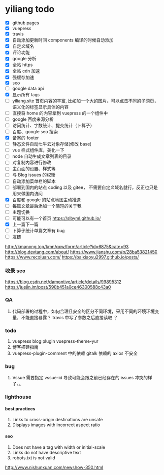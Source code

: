 # yiliang todo

- [x] github pages
- [x] vuepress
- [x] travis
- [x] 自动添加更新时间 components 编译的时候自动添加
- [x] 自定义域名
- [x] 评论功能
- [x] google 分析
  <!-- 腾讯云 cdn -->
- [x] 全站 https
- [x] 全站 cdn 加速
- [x] 强缓存加速
- [x] seo
- [ ] google data api
- [x] 显示所有 tags
- [ ] yiliang.site 首页内容的丰富, 比如加一个大的图片，可以点击不同的子网页， 语义化的标签显示具体的内容
- [ ] 直接将 home 的内容拿到 vuepress 的一个组件中
- [ ] google 百度来源分析
- [ ] 访问统计、字数统计、提交统计（卜算子）
- [ ] 百度、google seo 搜索
- [x] 备案的 footer
- [ ] 静态文件自动七牛云对象存储(修改 base)
- [ ] vue 样式组件库，美化一下
- [ ] node 自动生成文章列表的目录
- [ ] 对复制内容进行修改
- [ ] 主页面的设置、样式等
- [ ] 与 Blog issues 的权衡
- [ ] 自动添加菜单栏的脚本
- [ ] 部署到国内的站点 coding 以及 gitee， 不需要自定义域名就行，反正也只是用来做国内访问
- [x] 百度和 google 的站点地图主动推送
- [ ] 每篇文章最后添加一个简短的关于我
- [ ] 主题切换
- [ ] 可能可以有一个首页 https://slbyml.github.io/
- [x] 上一篇下一篇
- [ ] 卜算子统计单篇文章有 bug
- [ ] 友链

http://kmanong.top/kmn/qxw/form/article?id=6875&cate=93
http://blog.devtang.com/about/
https://www.jianshu.com/p/28ba53821450
https://www.recoluan.com/
https://baixiaoyu2997.github.io/posts/

### 收录 seo

https://blog.csdn.net/damontive/article/details/99895312
https://juejin.im/post/590b451a0ce46300588c43a0

### QA

1. 代码部署的过程中，如何合理且安全的区分不同环境，采用不同的环境环境变量，不能直接暴露？ travis 中写了参数之后直接读取 ？

### todo

1. vuepress blog plugin vuepress-theme-yur
2. 博客搭建指南
3. vuepress-plugin-comment 中的依赖 gitalk 依赖的 axios 不安全

### bug

1. Vssue 需要指定 vssue-id 导致可能会跟之前已经存在的 issues 冲突的样子。。

### lighthouse

#### best practices

1. Links to cross-origin destinations are unsafe
2. Displays images with incorrect aspect ratio

#### seo

1. Does not have a <meta name="viewport"> tag with width or initial-scale
2. Links do not have descriptive text
3. robots.txt is not valid

http://www.njshunxuan.com/newshow-350.html
